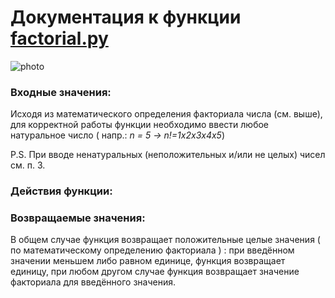 # Документация к функции <a href='factorial.py'>factorial.py</a>
![photo](https://user-images.githubusercontent.com/92083812/136697901-31b99af6-b762-4b48-a3e6-41a27977679e.png)

<h3>Входные значения:</h3>

<p>Исходя из математического определения факториала числа (см. выше), для корректной работы функции необходимо ввести любое натуральное число ( напр.: <i>n = 5 -> n!=1x2x3x4x5</i>)</p>
P.S. При вводе ненатуральных (неположительных и/или не целых) чисел см. п. 3.

<h3>Действия функции:</h3>



<h3>Возвращаемые значения:</h3>
В общем случае функция возвращает положительные целые значения ( по математическому определению факториала ) : при введённом значении меньшем либо равном единице, функция возвращает единицу, при любом другом случае функция возвращает значение факториала для введённого значения.
